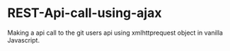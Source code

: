 # REST-Api-call-using-ajax
Making a api call to the git users api using xmlhttprequest object in vanilla Javascript.
